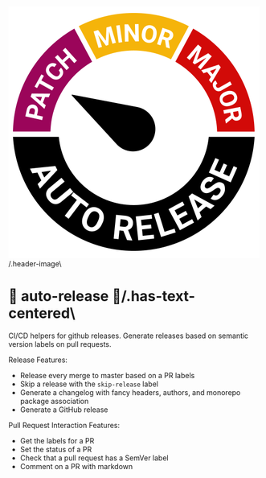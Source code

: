 ![Markdown](../images/auto.gif)/.header-image\

# :rocket: auto-release :rocket:/.has-text-centered\

CI/CD helpers for github releases. Generate releases based on semantic version labels on pull requests.

Release Features:

- Release every merge to master based on a PR labels
- Skip a release with the `skip-release` label
- Generate a changelog with fancy headers, authors, and monorepo package association
- Generate a GitHub release

Pull Request Interaction Features:

- Get the labels for a PR
- Set the status of a PR
- Check that a pull request has a SemVer label
- Comment on a PR with markdown
